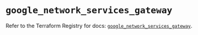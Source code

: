 # `google_network_services_gateway`

Refer to the Terraform Registry for docs: [`google_network_services_gateway`](https://registry.terraform.io/providers/hashicorp/google/6.45.0/docs/resources/network_services_gateway).
